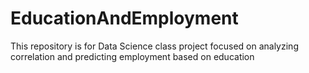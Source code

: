 # EducationAndEmployment
This repository is for Data Science class project focused on analyzing correlation and predicting employment based on education
